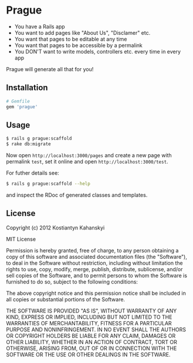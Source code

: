 # Prague

* You have a Rails app
* You want to add pages like "About Us", "Disclamer" etc.
* You want that pages to be editable at any time
* You want that pages to be accessible by a permalink
* You DON'T want to write models, controllers etc. every time in every app

Prague will generate all that for you!

## Installation

```ruby
# Gemfile
gem 'prague'
```

## Usage

```bash
$ rails g prague:scaffold
$ rake db:migrate
```

Now open `http://localhost:3000/pages` and create a new page with permalink `test`,
set it online and open `http://localhost:3000/test`.

For futher details see:

```bash
$ rails g prague:scaffold --help
```

and inspect the RDoc of generated classes and templates.

## License

Copyright (c) 2012 Kostiantyn Kahanskyi

MIT License

Permission is hereby granted, free of charge, to any person obtaining
a copy of this software and associated documentation files (the
"Software"), to deal in the Software without restriction, including
without limitation the rights to use, copy, modify, merge, publish,
distribute, sublicense, and/or sell copies of the Software, and to
permit persons to whom the Software is furnished to do so, subject to
the following conditions:

The above copyright notice and this permission notice shall be
included in all copies or substantial portions of the Software.

THE SOFTWARE IS PROVIDED "AS IS", WITHOUT WARRANTY OF ANY KIND,
EXPRESS OR IMPLIED, INCLUDING BUT NOT LIMITED TO THE WARRANTIES OF
MERCHANTABILITY, FITNESS FOR A PARTICULAR PURPOSE AND
NONINFRINGEMENT. IN NO EVENT SHALL THE AUTHORS OR COPYRIGHT HOLDERS BE
LIABLE FOR ANY CLAIM, DAMAGES OR OTHER LIABILITY, WHETHER IN AN ACTION
OF CONTRACT, TORT OR OTHERWISE, ARISING FROM, OUT OF OR IN CONNECTION
WITH THE SOFTWARE OR THE USE OR OTHER DEALINGS IN THE SOFTWARE.

